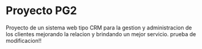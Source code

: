 # Proyecto PG2 

Proyecto de un sistema web tipo CRM para la gestion y administracion de los clientes mejorando la relacion y brindando un mejor servicio. 
prueba de modificacion!!
